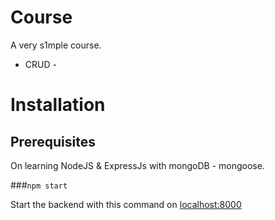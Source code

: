 # Course
A very s1mple course. 
- CRUD -

# Installation

## Prerequisites
On learning NodeJS & ExpressJs with mongoDB - mongoose.


###`npm start`

Start the backend with this command on [localhost:8000](http://localhost:8000)
